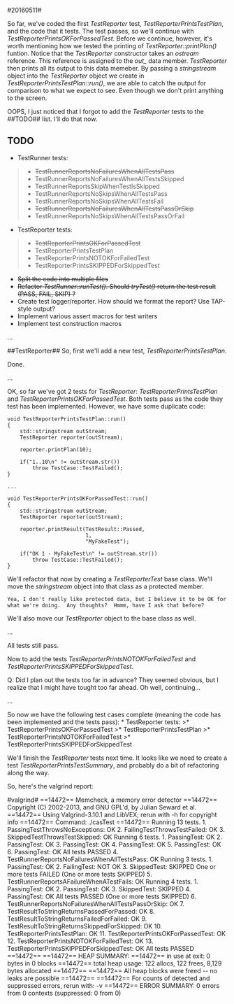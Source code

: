 #20160511#

So far, we've coded the first *TestReporter* test, *TestReporterPrintsTestPlan*, and the code that it tests.  The test passes, so we'll continue with *TestReporterPrintsOKForPassedTest*.  Before we continue, however, it's worth mentioning how we tested the printing of *TestReporter::printPlan()* funtion.  Notice that the *TestReporter* constructor takes an *ostream* reference.  This reference is assigned to the *out_* data member.  *TestReporter* then prints all its output to this data memeber.  By passing a *stringstream* object into the *TestReporter* object we create in *TestReporterPrintsTestPlan::run()*, we are able to catch the output for comparison to what we expect to see.  Even though we don't print anything to the screen.

OOPS, I just noticed that I forgot to add the *TestReporter* tests to the ##TODO## list.  I'll do that now.

**TODO**
--------
* TestRunner tests:

>* <del>TestRunnerReportsNoFailuresWhenAllTestsPass</del>
>* TestRunnerReportsNoFailuresWhenAllTestsSkipped
>* TestRunnerReportsSkipWhenTestIsSkipped
>* TestRunnerReportsNoSkipsWhenAllTestsPass
>* TestRunnerReportsNoSkipsWhenAllTestsFail
>* <del>TestRunnerReportsNoFailuresWhenAllTestsPassOrSkip</del>
>* TestRunnerReportsNoSkipsWhenAllTestsPassOrFail

* TestReporter tests:
>* <del>TestReporterPrintsOKForPassedTest</del>
>* TestReporterPrintsTestPlan
>* TestReporterPrintsNOTOKForFailedTest
>* TestReporterPrintsSKIPPEDForSkippedTest

* <del>Split the code into multiple files</del>
* <del>Refactor *TestRunner::runTest()*.  Should *tryTest()* return the test result (PASS, FAIL, SKIP) ?</del>
* Create test logger/reporter.  How should we format the report?  Use TAP-style output?
* Implement various assert macros for test writers
* Implement test construction macros

...

##TestReporter##
So, first we'll add a new test, *TestReporterPrintsTestPlan*.

Done.

...

OK, so far we've got 2 tests for *TestReporter*: *TestReporterPrintsTestPlan* and *TestReporterPrintsOKForPassedTest*.  Both tests pass as the code they test has been implemented.  However, we have some duplicate code:

	void TestReporterPrintsTestPlan::run()
	{
		std::stringstream outStream;
		TestReporter reporter(outStream);
		
		reporter.printPlan(10);
		
		if("1..10\n" != outStream.str())
			throw TestCase::TestFailed();
	}

	...
	
	void TestReporterPrintsOKForPassedTest::run()
	{
		std::stringstream outStream;
		TestReporter reporter(outStream);
		
		reporter.printResult(TestResult::Passed,
			                 1,
							 "MyFakeTest");
	    
		if("OK 1 - MyFakeTest\n" != outStream.str())
			throw TestCase::TestFailed();
	}

We'll refactor that now by creating a *TestReporterTest* base class.  We'll move the *stringstream* object into that class as a protected member.

	Yea, I don't really like protected data, but I believe it to be OK for what we're doing.  Any thoughts?  Hmmm, have I ask that before?

We'll also move our *TestReporter* object to the base class as well.

...

All tests still pass.

Now to add the tests *TestReporterPrintsNOTOKForFailedTest* and *TestReporterPrintsSKIPPEDForSkippedTest*.

Q: Did I plan out the tests too far in advance?  They seemed obvious, but I realize that I might have tought too far ahead.  Oh well, continuing...

...

So now we have the following test cases complete (meaning the code has been implemented and the tests pass):
	* TestReporter tests:
	>* TestReporterPrintsOKForPassedTest
	>* TestReporterPrintsTestPlan
	>* TestReporterPrintsNOTOKForFailedTest
	>* TestReporterPrintsSKIPPEDForSkippedTest

We'll finish the *TestReporter* tests next time.  It looks like we need to create a test *TestReporterPrintsTestSummary*, and probably do a bit of refactoring along the way.

So, here's the valgrind report:

#valgrind#
	==14472== Memcheck, a memory error detector
	==14472== Copyright (C) 2002-2013, and GNU GPL'd, by Julian Seward et al.
	==14472== Using Valgrind-3.10.1 and LibVEX; rerun with -h for copyright info
	==14472== Command: ./casTest
	==14472== 
	Running 13 tests.
		1. PassingTestThrowsNoExceptions: OK
		2. FailingTestThrowsTestFailed: OK
		3. SkippedTestThrowsTestSkipped: OK
		Running 6 tests.
			1. PassingTest: OK
			2. PassingTest: OK
			3. PassingTest: OK
			4. PassingTest: OK
			5. PassingTest: OK
			6. PassingTest: OK
		All tests PASSED
		4. TestRunnerReportsNoFailuresWhenAllTestsPass: OK
		   Running 3 tests.
			   1. PassingTest: OK
			   2. FailingTest: NOT OK
			   3. SkippedTest: SKIPPED
		   One or more tests FAILED (One or more tests SKIPPED)
	    5. TestRunnerReportsAFailureWhenATestFails: OK
		Running 4 tests.
			1. PassingTest: OK
			2. PassingTest: OK
			3. SkippedTest: SKIPPED
			4. PassingTest: OK
		All tests PASSED (One or more tests SKIPPED)
		6. TestRunnerReportsNoFailuresWhenAllTestsPassOrSkip: OK
		7. TestResultToStringReturnsPassedForPassed: OK
		8. TestResultToStringReturnsFailedForFailed: OK
		9. TestResultToStringReturnsSkippedForSkipped: OK
		10. TestReporterPrintsTestPlan: OK
		11. TestReporterPrintsOKForPassedTest: OK
		12. TestReporterPrintsNOTOKForFailedTest: OK
		13. TestReporterPrintsSKIPPEDForSkippedTest: OK
	All tests PASSED
	==14472== 
	==14472== HEAP SUMMARY:
	==14472==     in use at exit: 0 bytes in 0 blocks
	==14472==   total heap usage: 122 allocs, 122 frees, 8,129 bytes allocated
	==14472== 
	==14472== All heap blocks were freed -- no leaks are possible
	==14472== 
	==14472== For counts of detected and suppressed errors, rerun with: -v
	==14472== ERROR SUMMARY: 0 errors from 0 contexts (suppressed: 0 from 0)
